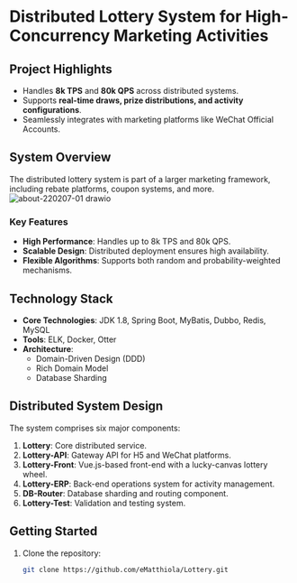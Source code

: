 # Distributed Lottery System for High-Concurrency Marketing Activities

## Project Highlights
- Handles **8k TPS** and **80k QPS** across distributed systems.
- Supports **real-time draws, prize distributions, and activity configurations**.
- Seamlessly integrates with marketing platforms like WeChat Official Accounts.

## System Overview
The distributed lottery system is part of a larger marketing framework, including rebate platforms, coupon systems, and more.
![about-220207-01 drawio](https://github.com/user-attachments/assets/18c47516-d525-4e0a-92a8-7ba5e360aaaa)


### Key Features
- **High Performance**: Handles up to 8k TPS and 80k QPS.
- **Scalable Design**: Distributed deployment ensures high availability.
- **Flexible Algorithms**: Supports both random and probability-weighted mechanisms.

## Technology Stack
- **Core Technologies**: JDK 1.8, Spring Boot, MyBatis, Dubbo, Redis, MySQL
- **Tools**: ELK, Docker, Otter
- **Architecture**:
  - Domain-Driven Design (DDD)
  - Rich Domain Model
  - Database Sharding

## Distributed System Design
The system comprises six major components:
1. **Lottery**: Core distributed service.
2. **Lottery-API**: Gateway API for H5 and WeChat platforms.
3. **Lottery-Front**: Vue.js-based front-end with a lucky-canvas lottery wheel.
4. **Lottery-ERP**: Back-end operations system for activity management.
5. **DB-Router**: Database sharding and routing component.
6. **Lottery-Test**: Validation and testing system.

## Getting Started
1. Clone the repository:
   ```bash
   git clone https://github.com/eMatthiola/Lottery.git
